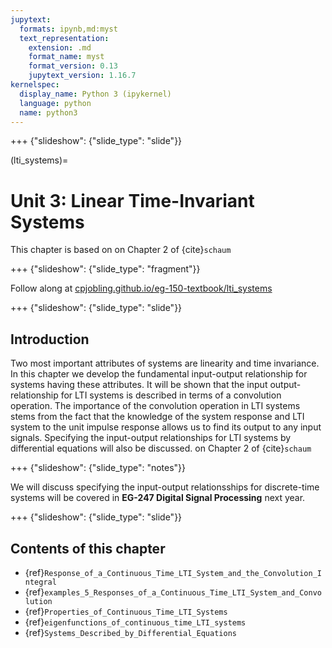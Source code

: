 ```yaml
---
jupytext:
  formats: ipynb,md:myst
  text_representation:
    extension: .md
    format_name: myst
    format_version: 0.13
    jupytext_version: 1.16.7
kernelspec:
  display_name: Python 3 (ipykernel)
  language: python
  name: python3
---
```


+++ {"slideshow": {"slide_type": "slide"}}

(lti_systems)=
# Unit 3: Linear Time-Invariant Systems

This chapter is based on on Chapter 2 of {cite}`schaum`

+++ {"slideshow": {"slide_type": "fragment"}}

Follow along at [cpjobling.github.io/eg-150-textbook/lti_systems](https://cpjobling.github.io/eg-150-textbook/lti_systems)

+++ {"slideshow": {"slide_type": "slide"}}

## Introduction

Two most important attributes of systems are linearity and time invariance. In this chapter we develop the fundamental input-output relationship for systems having these attributes. It will be shown that the input output-relationship for LTI systems is described in terms of a convolution operation. The importance of the convolution operation in LTI systems stems from the fact that the knowledge of the system response and LTI system to the unit impulse response allows us to find its output to any input signals. Specifying the input-output relationships for LTI systems by differential equations will also be discussed. on Chapter 2 of {cite}`schaum`

+++ {"slideshow": {"slide_type": "notes"}}

We will discuss specifying the input-output relationsships for discrete-time systems will be covered in **EG-247 Digital Signal Processing** next year.

+++ {"slideshow": {"slide_type": "slide"}}

## Contents of this chapter

* {ref}`Response_of_a_Continuous_Time_LTI_System_and_the_Convolution_Integral`
* {ref}`examples_5_Responses_of_a_Continuous_Time_LTI_System_and_Convolution`
* {ref}`Properties_of_Continuous_Time_LTI_Systems`
* {ref}`eigenfunctions_of_continuous_time_LTI_systems`
* {ref}`Systems_Described_by_Differential_Equations`
